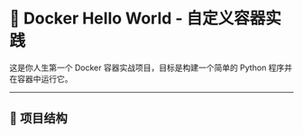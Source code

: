 # 🐳 Docker Hello World - 自定义容器实践

这是你人生第一个 Docker 容器实战项目，目标是构建一个简单的 Python 程序并在容器中运行它。

---

## 🚧 项目结构


